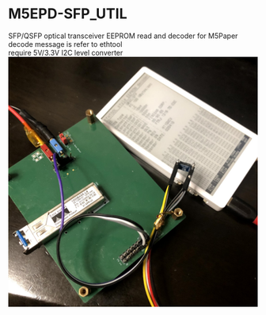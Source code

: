 # M5EPD-SFP_UTIL
SFP/QSFP optical transceiver EEPROM read and decoder for M5Paper<BR>
decode message is refer to ethtool<BR>
require 5V/3.3V I2C level converter<BR>
![](https://github.com/smorikaw/M5EPD-SFP_UTIL/blob/main/M5EPD-20210210.jpg)

